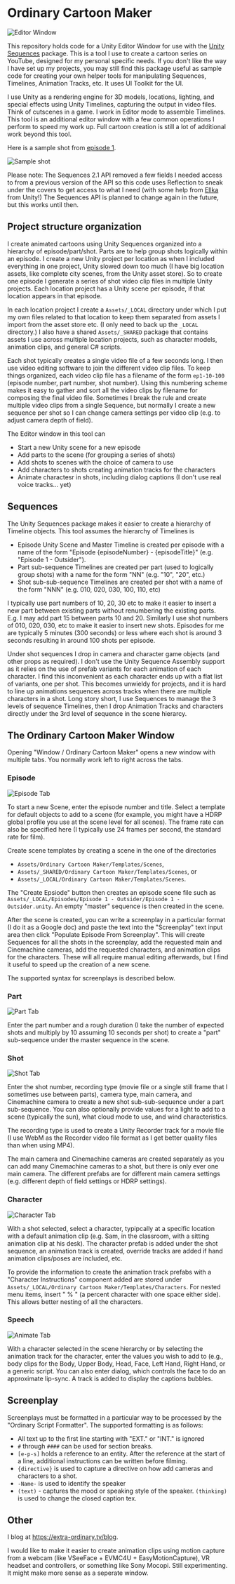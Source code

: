 # Ordinary Cartoon Maker

![Editor Window](./docs/EpisodeTab.png)

This repository holds code for a Unity Editor Window for use with the
[Unity Sequences](https://docs.unity3d.com/Packages/com.unity.sequences@2.1/manual/index.html)
package. This is a tool I use to create a cartoon series on YouTube,
designed for my personal specific needs. If you don't like the way I have set
up my projects, you may still find this package useful as sample code for
creating your own helper tools for manipulating Sequences, Timelines,
Animation Tracks, etc. It uses UI Toolkit for the UI.

I use Unity as a rendering engine for 3D models, locations, lighting, and
special effects  using Unity Timelines, capturing the output in
video files. Think of cutscenes in a game. I work in Editor mode
to assemble Timelines. This tool is an additional editor window with a
few common operations I perform to speed my work up. Full cartoon creation
is still a lot of additional work beyond this tool.

Here is a sample shot from [episode 1](https://youtu.be/4DDU01Kg9Lw).

![Sample shot](./docs/EORainSampleShot.png)

Please note: The Sequences 2.1 API removed a few fields I needed access to
from a previous version of the API so this code uses Reflection to sneak
under the covers to get access to what I need (with some help from 
[Ellka](https://forum.unity.com/members/ellka.3283484/) from Unity!)
The Sequences API is planned to change again in the future, but this works
until then.

## Project structure organization

I create animated cartoons using Unity Sequences organized into a hierarchy of
episode/part/shot.  Parts are to help group shots logically within an episode.
I create a new Unity project per location as when I included everything in one
project, Unity slowed down too much (I have big location assets, like complete
city scenes, from the Unity asset store). So to create one episode I generate
a series of shot video clip files in multiple Unity projects. Each location 
project has a Unity scene per episode, if that location appears in that episode.

In each location project I create a `Assets/_LOCAL` directory under which I put
my own files related to that location to keep them separated from assets I
import from the asset store etc. (I only need to back up the `_LOCAL`
directory.) I also have a shared `Assets/_SHARED` package that contains assets
I use across multiple location projects, such as character models, 
animation clips, and general C# scripts.

Each shot typically creates a single video file of a few seconds long.
I then use video editing software to join the different video clip files.
To keep things organized, each video clip file has a filename of the form
`ep1-10-100` (episode number, part number, shot number). Using this numbering
scheme makes it easy to gather and sort all the video clips by filename
for composing the final video file.
Sometimes I break the rule and create multiple video clips from
a single Sequence, but normally I create a new sequence per shot so I can
change camera settings per video clip (e.g. to adjust camera depth of field).

The Editor window in this tool can

* Start a new Unity scene for a new episode
* Add parts to the scene (for grouping a series of shots)
* Add shots to scenes with the choice of camera to use
* Add characters to shots creating animation tracks for the characters
* Animate charactesr in shots, including dialog captions (I don't use real voice tracks... yet)

## Sequences

The Unity Sequences package makes it easier to create a hierarchy of Timeline
objects. This tool assumes the hierarchy of Timelines is 

* Episode Unity Scene and Master Timeline is created per episode with a name of the form "Episode {episodeNumber} - {episodeTitle}" (e.g. "Episode 1 - Outsider").
* Part sub-sequence Timelines are created per part (used to logically group shots) with a name for the form "NN" (e.g. "10", "20", etc.)
* Shot sub-sub-sequence Timelines are created per shot with a name of the form "NNN" (e.g. 010, 020, 030, 100, 110, etc)

I typically use part numbers of 10, 20, 30 etc to make it easier to insert a
new part between existing parts without renumbering the existing parts.
E.g. I may add part 15 between parts 10 and 20.
Similarly I use shot numbers of 010, 020, 030, etc to make it easier to insert
new shots. Episodes for me are typically 5 minutes (300 seconds) or less where
each shot is around 3 seconds resulting in around 100 shots per episode.

Under shot sequences I drop in camera and character game objects (and other
props as required). I don't use the Unity Sequence Assembly support as it
relies on the use of prefab variants for each animation of each character. I
find this inconvenient as each character ends up with a flat list of variants,
one per shot. This becomes unwieldy for projects, and it is hard to line up
animations sequences across tracks when there are multiple characters in a
shot. Long story short, I use Sequences to manage the 3 levels of sequence
Timelines, then I drop Animation Tracks and characters directly under the 3rd
level of sequence in the scene hierarcy.

## The Ordinary Cartoon Maker Window

Opening "Window / Ordinary Cartoon Maker" opens a new window with multiple
tabs. You normally work left to right across the tabs.

### Episode

![Episode Tab](./docs/EpisodeTab.png)

To start a new Scene, enter the episode number and title. Select a template for
default objects to add to a scene (for example, you might have a HDRP global
profile you use at the scene level for all scenes). The frame rate can also be
specified here (I typically use 24 frames per second, the standard rate for
film).

Create scene templates by creating a scene in the one of the directories
* `Assets/Ordinary Cartoon Maker/Templates/Scenes`,
* `Assets/_SHARED/Ordinary Cartoon Maker/Templates/Scenes`, or
* `Assets/_LOCAL/Ordinary Cartoon Maker/Templates/Scenes`.

The "Create Epsiode" button then creates an episode scene file such as
`Assets/_LOCAL/Episodes/Episode 1 - Outsider/Episode 1 - Outsider.unity`.
An empty "master" sequence is then created in the scene. 

After the scene is created, you can write a screenplay in a particular
format (I do it as a Google doc) and paste the text into the "Screenplay"
text input area then click "Populate Episode From Screenplay". 
This will create Sequences for all the shots in the screenplay,
add the requested main and Cinemachine cameras, add the requested
characters, and animation clips for the characters. These will all
require manual editing afterwards, but I find it useful to speed
up the creation of a new scene.

The supported syntax for screenplays is described below.

### Part

![Part Tab](./docs/PartTab.png)

Enter the part number and a rough duration (I take the number of expected shots
and multiply by 10 assuming 10 seconds per shot) to create a "part"
sub-sequence under the master sequence in the scene.

### Shot

![Shot Tab](./docs/ShotTab.png)

Enter the shot number, recording type (movie file or a single still frame that
I sometimes use between parts), camera type, main camera, and Cinemachine camera
to create a new shot sub-sub-sequence under a part sub-sequence.
You can also optionally provide values for a light to add to a scene (typically
the sun), what cloud mode to use, and wind characteristics.

The recording type is used to create a Unity Recorder track for a movie file (I
use WebM as the Recorder video file format as I get better quality files than
when using MP4).

The main camera and Cinemachine cameras are created separately as you can
add many Cinemachine cameras to a shot, but there is only ever one main camera.
The different prefabs are for different main camera settings (e.g. different depth
of field settings or HDRP settings).

### Character

![Character Tab](./docs/CharacterTab.png)

With a shot selected, select a character, typipcally at a specific location
with a default animation clip (e.g. Sam, in the classroom, with a sitting
animation clip at his desk). The character prefab is added under the shot
sequence, an animation track is created, override tracks are added if hand
animation clips/poses are included, etc.

To provide the information to create the animation track prefabs with a
"Character Instructions" component added are stored under
`Assets/_LOCAL/Ordinary Cartoon Maker/Templates/Characters`. For nested menu
items, insert " % " (a percent character with one space either side).
This allows better nesting of all the characters.

### Speech

![Animate Tab](./docs/AnimateTab.png)

With a character selected in the scene hierarchy or by selecting the animation
track for the character, enter the values you wish to add to (e.g., body clips
for the Body, Upper Body, Head, Face, Left Hand, Right Hand, or a generic script.
You can also enter dialog, which controls the face to do an approximate lip-sync.
A track is added to display the captions bubbles. 

## Screenplay

Screenplays must be formatted in a particular way to be processed by
the "Ordinary Script Formatter". The supported formatting is as follows:

* All text up to the first line starting with "EXT." or "INT." is ignored
* `#` through `####` can be used for section breaks.
* `[e-p-s]` holds a reference to an entity. After the reference at the start of a line, additional instructions can be written before filming.
* `{directive}` is used to capture a directive on how add cameras and characters to a shot.
* `-Name-` is used to identify the speaker
* `(text)` - captures the mood or speaking style of the speaker. `(thinking)` is used to change the closed caption tex.

## Other

I blog at https://extra-ordinary.tv/blog.

I would like to make it easier to create animation clips using motion capture
from a webcam (like VSeeFace + EVMC4U + EasyMotionCapture), VR headset and
controllers, or something like Sony Mocopi.
Still experimenting. It might make more sense as a seperate window.

